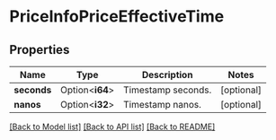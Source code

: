 # PriceInfoPriceEffectiveTime

## Properties

Name | Type | Description | Notes
------------ | ------------- | ------------- | -------------
**seconds** | Option<**i64**> | Timestamp seconds. | [optional]
**nanos** | Option<**i32**> | Timestamp nanos. | [optional]

[[Back to Model list]](../README.md#documentation-for-models) [[Back to API list]](../README.md#documentation-for-api-endpoints) [[Back to README]](../README.md)



